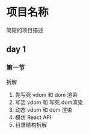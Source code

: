 # 项目名称

简短的项目描述

## day 1

### 第一节

拆解
1. 先写死 vdom 和 dom 渲染
2. 写活 vdom 和 写死 dom渲染
3. 动态 vdom 和 dom 渲染
4. 模仿 React API
5. 目录结构拆解


